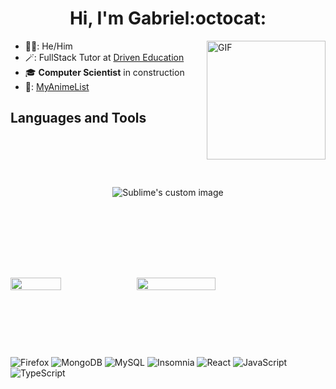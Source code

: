 <h1 align="center">Hi, I'm Gabriel:octocat:</h1>

<!--  ## About me: -->
 <img align="right" alt="GIF" src="./gif" width="auto" height="190"/>

 
- 👷‍♂️: He/Him
- 🪄: FullStack Tutor at [Driven Education](https://www.driven.com.br/)
- :mortar_board: **Computer Scientist** in construction
- 👺: [MyAnimeList](https://myanimelist.net/profile/bibikan)


<h2 align="left">Languages and Tools</h2>
<p align="center" style="padding:80px;">
  <img src="https://github-readme-stats.vercel.app/api?username=gabriel-ggpk&count_private=true&show_icons=true&theme=tokyonight" alt="Sublime's custom image"/>
</p>
<br>
<br>

<div style="display: flex;align-items: start;">
<img style="width:40%;" src="https://spotify-github-profile.vercel.app/api/view?uid=bibikan&cover_image=false&theme=default">
<img style="width:50%;padding-bottom:93px;" src="https://github-readme-stats.vercel.app/api/top-langs/?username=gabriel-ggpk&layout=compact&theme=tokyonight">
</div>

![Firefox](https://img.shields.io/badge/Firefox-FF7139?style=for-the-badge&logo=Firefox-Browser&logoColor=white)
![MongoDB](https://img.shields.io/badge/MongoDB-%234ea94b.svg?style=for-the-badge&logo=mongodb&logoColor=white)
![MySQL](https://img.shields.io/badge/mysql-%2300f.svg?style=for-the-badge&logo=mysql&logoColor=white)
![Insomnia](https://img.shields.io/badge/Insomnia-black?style=for-the-badge&logo=insomnia&logoColor=5849BE)
![React](https://img.shields.io/badge/react-%2320232a.svg?style=for-the-badge&logo=react&logoColor=%2361DAFB)
![JavaScript](https://img.shields.io/badge/javascript-%23323330.svg?style=for-the-badge&logo=javascript&logoColor=%23F7DF1E)
![TypeScript](https://img.shields.io/badge/typescript-%23007ACC.svg?style=for-the-badge&logo=typescript&logoColor=white)
